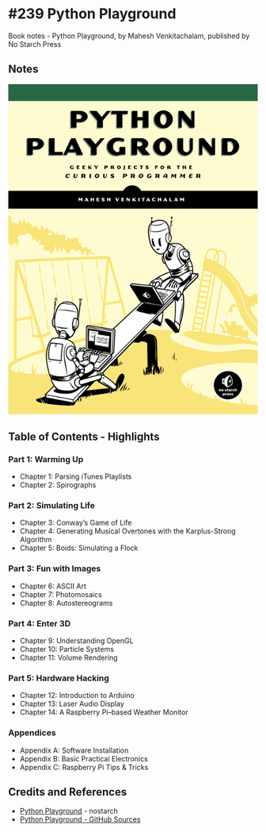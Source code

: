 # #239 Python Playground

Book notes - Python Playground, by Mahesh Venkitachalam, published by No Starch Press

## Notes

[![cover](./assets/cover.png)](https://nostarch.com/pythonplayground)

## Table of Contents - Highlights

### Part 1: Warming Up

* Chapter 1: Parsing iTunes Playlists
* Chapter 2: Spirographs

### Part 2: Simulating Life

* Chapter 3: Conway’s Game of Life
* Chapter 4: Generating Musical Overtones with the Karplus-Strong Algorithm
* Chapter 5: Boids: Simulating a Flock

### Part 3: Fun with Images

* Chapter 6: ASCII Art
* Chapter 7: Photomosaics
* Chapter 8: Autostereograms

### Part 4: Enter 3D

* Chapter 9: Understanding OpenGL
* Chapter 10: Particle Systems
* Chapter 11: Volume Rendering

### Part 5: Hardware Hacking

* Chapter 12: Introduction to Arduino
* Chapter 13: Laser Audio Display
* Chapter 14: A Raspberry Pi–based Weather Monitor

### Appendices

* Appendix A: Software Installation
* Appendix B: Basic Practical Electronics
* Appendix C: Raspberry Pi Tips & Tricks

## Credits and References

* [Python Playground](https://nostarch.com/pythonplayground) - nostarch
* [Python Playground - GitHub Sources](https://github.com/electronut/pp/)

